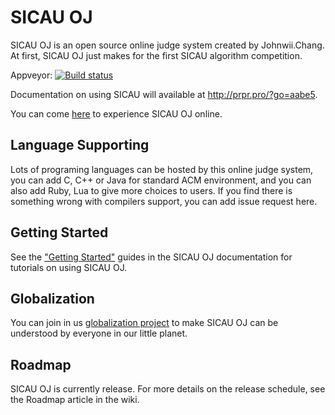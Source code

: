 # SICAU OJ
SICAU OJ is an open source online judge system created by Johnwii.Chang. At first, SICAU OJ just makes for the first SICAU algorithm competition.

Appveyor: [![Build status](https://ci.appveyor.com/api/projects/status/htf8rk1ila2tk3f9?svg=true)](https://ci.appveyor.com/project/zhang61go/sicauoj)

Documentation on using SICAU will available at http://prpr.pro/?go=aabe5.

You can come [here][1] to experience SICAU OJ online.

## Language Supporting

Lots of programing languages can be hosted by this online judge system, you can add C, C++ or Java for standard ACM environment, and you can also add Ruby, Lua to give more choices to users. If you find there is something wrong with compilers support, you can add issue request here.

## Getting Started

See the ["Getting Started"][2] guides in the SICAU OJ documentation for tutorials on using SICAU OJ.

## Globalization

You can join in us [globalization project][3] to make SICAU OJ can be understood by everyone in our little planet.

## Roadmap

SICAU OJ is currently release. For more details on the release schedule, see the Roadmap article in the wiki.


[1]:http://prpr.pro/?go=66e12
[2]:http://prpr.pro/?go=468fb
[3]:http://prpr.pro/?go=195ea
